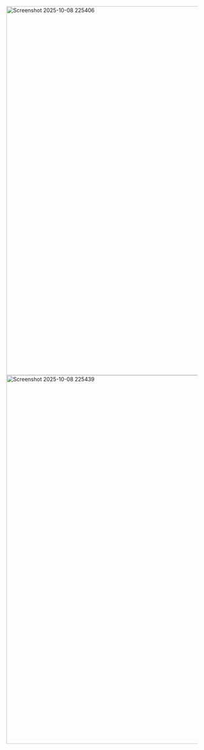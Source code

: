 <img width="1919" height="972" alt="Screenshot 2025-10-08 225406" src="https://github.com/user-attachments/assets/48fb53a1-6054-4726-abaa-e71fcb6e946c" />
<img width="1919" height="971" alt="Screenshot 2025-10-08 225439" src="https://github.com/user-attachments/assets/689a5be9-a8c0-4418-b17e-dd93f0c9112b" />
